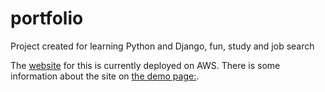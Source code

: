 # portfolio
Project created for learning Python and Django, fun, study and job search

The [website](https://lizschley.com/) for this is currently deployed on AWS. There is some information about the site on [the demo page:](https://lizschley.com/projects/demo).  

